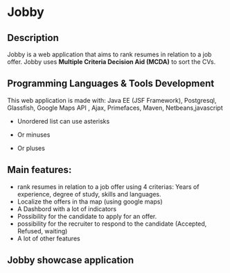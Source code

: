 # Jobby
## Description
Jobby is a web application that aims to rank resumes in relation to a job offer. Jobby uses **Multiple Criteria Decision Aid (MCDA)** to sort the CVs.  
## Programming Languages & Tools Development
This web application is made with: 
Java EE (JSF Framework), Postgresql, Glassfish, Google Maps API , Ajax, Primefaces, Maven, Netbeans,javascript
* Unordered list can use asterisks
- Or minuses
+ Or pluses

## Main features: 
- rank resumes in relation to a job offer using 4 criterias: Years of experience, degree of study, skills and languages.
- Localize the offers in tha map (using google maps) 
- A Dashbord with a lot of indicators 
- Possibility for the candidate to apply for an offer.
- possibility for the recruiter to respond to the candidate (Accepted, Refused, waiting)
- A lot of other features

## Jobby showcase application
